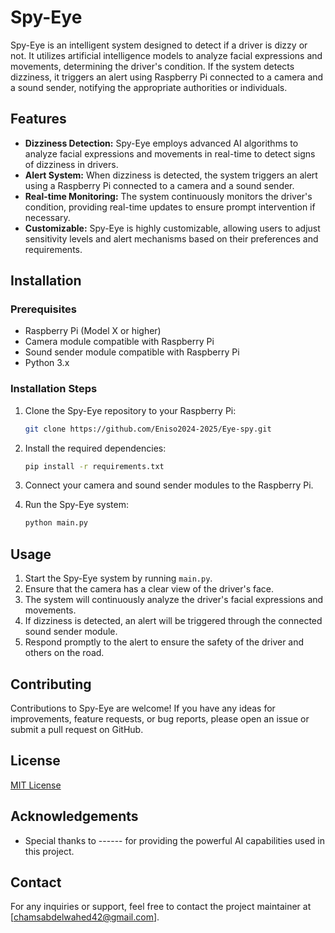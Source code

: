 # Spy-Eye

Spy-Eye is an intelligent system designed to detect if a driver is dizzy or not. It utilizes artificial intelligence models to analyze facial expressions and movements, determining the driver's condition. If the system detects dizziness, it triggers an alert using Raspberry Pi connected to a camera and a sound sender, notifying the appropriate authorities or individuals.

## Features

- **Dizziness Detection:** Spy-Eye employs advanced AI algorithms to analyze facial expressions and movements in real-time to detect signs of dizziness in drivers.
- **Alert System:** When dizziness is detected, the system triggers an alert using a Raspberry Pi connected to a camera and a sound sender.
- **Real-time Monitoring:** The system continuously monitors the driver's condition, providing real-time updates to ensure prompt intervention if necessary.
- **Customizable:** Spy-Eye is highly customizable, allowing users to adjust sensitivity levels and alert mechanisms based on their preferences and requirements.

## Installation

### Prerequisites

- Raspberry Pi (Model X or higher)
- Camera module compatible with Raspberry Pi
- Sound sender module compatible with Raspberry Pi
- Python 3.x

### Installation Steps

1. Clone the Spy-Eye repository to your Raspberry Pi:

   ```bash
   git clone https://github.com/Eniso2024-2025/Eye-spy.git
   ```

2. Install the required dependencies:

   ```bash
   pip install -r requirements.txt
   ```

3. Connect your camera and sound sender modules to the Raspberry Pi.

4. Run the Spy-Eye system:

   ```bash
   python main.py
   ```

## Usage

1. Start the Spy-Eye system by running `main.py`.
2. Ensure that the camera has a clear view of the driver's face.
3. The system will continuously analyze the driver's facial expressions and movements.
4. If dizziness is detected, an alert will be triggered through the connected sound sender module.
5. Respond promptly to the alert to ensure the safety of the driver and others on the road.

## Contributing

Contributions to Spy-Eye are welcome! If you have any ideas for improvements, feature requests, or bug reports, please open an issue or submit a pull request on GitHub.

## License

[MIT License](LICENSE)

## Acknowledgements

- Special thanks to ------ for providing the powerful AI capabilities used in this project.


## Contact

For any inquiries or support, feel free to contact the project maintainer at [chamsabdelwahed42@gmail.com].
